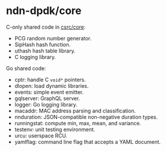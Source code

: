 # ndn-dpdk/core

C-only shared code in [csrc/core](../csrc/core/):

* PCG random number generator.
* SipHash hash function.
* uthash hash table library.
* C logging library.

Go shared code:

* cptr: handle C `void*` pointers.
* dlopen: load dynamic libraries.
* events: simple event emitter.
* gqlserver: GraphQL server.
* logger: Go logging library.
* macaddr: MAC address parsing and classification.
* nnduration: JSON-compatible non-negative duration types.
* runningstat: compute min, max, mean, and variance.
* testenv: unit testing environment.
* urcu: userspace RCU.
* yamlflag: command line flag that accepts a YAML document.
